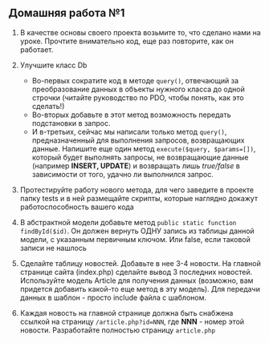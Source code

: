## Домашняя работа №1

1. В качестве основы своего проекта возьмите то, что сделано нами на уроке. Прочтите внимательно код, еще раз повторите, как он работает. 

2. Улучшите класс Db
      * Во-первых сократите код в методе <code>query()</code>, отвечающий за преобразование данных в объекты нужного класса до одной строчки (читайте руководство по PDO, чтобы понять, как это сделать!)
      * Во-вторых добавьте в этот метод возможность передать подстановки в запрос.
      * И в-третьих, сейчас мы написали только метод <code>query()</code>, предназначенный для выполнения запросов, возвращающих данные. Напишите еще один метод <code>execute($query, $params=[])</code>, который будет выполнять запросы, не возвращающие данные (например <b>INSERT, UPDATE</b>) и возвращать лишь <i>true/false</i> в зависимости от того, удачно ли выполнился запрос.
3. Протестируйте работу нового метода, для чего заведите в проекте папку tests и в ней размещайте скрипты, которые наглядно докажут работоспособность вашего кода
4. В абстрактной модели добавьте метод <code>public static function findById($id)</code>. Он должен вернуть ОДНУ запись из таблицы данной модели, с указанным первичным ключом. Или false, если таковой записи не нашлось
5. Сделайте таблицу новостей. Добавьте в нее 3-4 новости. На главной странице сайта (index.php) сделайте вывод 3 последних новостей. Используйте модель Article для получения данных (возможно, вам придется добавить какой-то еще метод в эту модель). Для передачи данных в шаблон - просто include файла с шаблоном.
6. Каждая новость на главной странице должна быть снабжена ссылкой на страницу <code>/article.php?id=NNN</code>, где <b>NNN</b> - номер этой новости. Разработайте полностью страницу <code>article.php